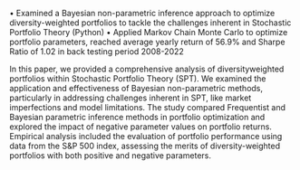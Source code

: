 •	Examined a Bayesian non-parametric inference approach to optimize diversity-weighted portfolios to tackle the challenges inherent in Stochastic Portfolio Theory (Python)
•	Applied Markov Chain Monte Carlo to optimize portfolio parameters, reached average yearly return of 56.9% and Sharpe Ratio of 1.02 in back testing period 2008-2022

In this paper, we provided a comprehensive analysis of diversityweighted
portfolios within Stochastic Portfolio Theory (SPT). We examined
the application and effectiveness of Bayesian non-parametric
methods, particularly in addressing challenges inherent in SPT, like
market imperfections and model limitations. The study compared
Frequentist and Bayesian parametric inference methods in portfolio
optimization and explored the impact of negative parameter values
on portfolio returns. Empirical analysis included the evaluation of
portfolio performance using data from the S&P 500 index, assessing
the merits of diversity-weighted portfolios with both positive and negative
parameters.
